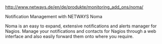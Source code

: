http://www.netways.de/en/de/produkte/monitoring_add_ons/noma/

Notification Management with NETWAYS Noma

Noma is an easy to expand, extensive notifications and alerts manager for Nagios. Manage your notifications and contacts for Nagios through a web interface and also easily forward them onto where you require.
